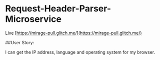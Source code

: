 # Request-Header-Parser-Microservice

Live [https://mirage-pull.glitch.me/](https://mirage-pull.glitch.me/)

##User Story: 

I can get the IP address, language and operating system for my browser.